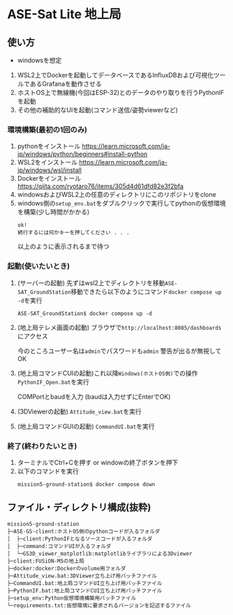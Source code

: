 # ASE-Sat Lite 地上局

## 使い方
- windowsを想定
1. WSL2上でDockerを起動してデータベースであるInfluxDBおよび可視化ツールであるGrafanaを動作させる
1. ホストOS上で無線機(今回はESP-32)とのデータのやり取りを行うPythonIFを起動
1. その他の補助的なUIを起動(コマンド送信/姿勢viewerなど)

### 環境構築(最初の1回のみ)
1. pythonをインストール
    https://learn.microsoft.com/ja-jp/windows/python/beginners#install-python
1. WSL2をインストール
    https://learn.microsoft.com/ja-jp/windows/wsl/install
1. Dockerをインストール
    https://qiita.com/ryotaro76/items/305d4d61dfd82e3f2bfa
1. windowsおよびWSL2上の任意のディレクトリにこのリポジトリをclone
1. windows側の`setup_env.bat`をダブルクリックで実行してpythonの仮想環境を構築(少し時間がかかる)
    ```
    ok!
    続行するには何かキーを押してください . . .
    ```
    以上のように表示されるまで待つ

### 起動(使いたいとき)
1. (サーバーの起動) 先ずはwsl2上でディレクトリを移動`ASE-SAT_GroundStation`移動できたら以下のようにコマンド`docker compose up -d`を実行
    ```
    ASE-SAT_GroundStation$ docker compose up -d
    ```
1. (地上局テレメ画面の起動) ブラウザで`http://localhost:8085/dashboards`にアクセス
    
    今のところユーザー名は`admin`でパスワードも`admin`
    警告が出るが無視してOK
1. (地上局コマンドCUIの起動)これ以降`Windows(ホストOS側)`での操作 `PythonIF_Open.bat`を実行

    COMPortとbaudを入力 (baudは入力せずにEnterでOK)
1. (3DViewerの起動) `Attitude_view.bat`を実行
1. (地上局コマンドGUIの起動) `CommandUI.bat`を実行


### 終了(終わりたいとき)
1. ターミナルでCtrl+Cを押す or windowの終了ボタンを押下
1. 以下のコマンドを実行
    ```
    mission5-ground-station$ docker compose down
    ```

## ファイル・ディレクトリ構成(抜粋)

    mission5-ground-station
    ├─ASE-GS-client:ホストOS側のpythonコードが入るフォルダ
    │  ├─client:PythonIFとなるソースコードが入るフォルダ
    │  ├─command:コマンドUIが入るフォルダ
    │  └─GS3D_viewer_matplotlib:matplotlibライブラリによる3Dviewer
    ├─client:FUSiON-M5の地上局
    ├─docker:docker:Dockerのvolume用フォルダ
    ├─Attitude_view.bat:3DViewer立ち上げ用バッチファイル
    ├─CommandUI.bat:地上局コマンドUI立ち上げ用バッチファイル
    ├─PythonIF.bat:地上局コマンドCUI立ち上げ用バッチファイル
    ├─setup_env:Python仮想環境構築用バッチファイル
    └─requirements.txt:仮想環境に要求されるバージョンを記述するファイル
